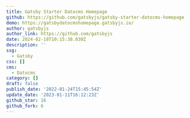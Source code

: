 ```yaml
---
title: Gatsby Starter Datocms Homepage
github: https://github.com/gatsbyjs/gatsby-starter-datocms-homepage
demo: https://gatsbydatocmshomepage.gatsbyjs.io/
author: gatsbyjs
author_link: https://github.com/gatsbyjs
date: 2024-02-18T10:15:38.030Z
description: ''
ssg:
  - Gatsby
css: []
cms:
  - Datocms
category: []
draft: false
publish_date: '2022-01-24T15:45:54Z'
update_date: '2023-01-11T16:12:23Z'
github_star: 16
github_fork: 6
---
```

